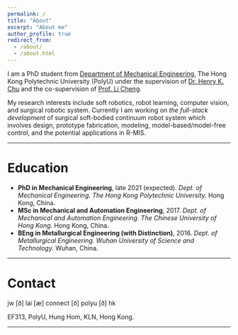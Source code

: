 ```yaml
---
permalink: /
title: "About"
excerpt: "About me"
author_profile: true
redirect_from: 
  - /about/
  - /about.html
---
```



I am a PhD student from [Department of Mechanical Engineering](https://www.polyu.edu.hk/me/), The Hong Kong Polytechnic University (PolyU) under the supervision of [Dr. Henry K. Chu](https://www.polyu.edu.hk/me/people/academic-teaching-staff/chu-kar-hang-henry-dr/) and the co-supervision of [Prof. Li Cheng](https://www.polyu.edu.hk/me/people/academic-teaching-staff/cheng-li-prof/).

My research interests include soft robotics, robot learning, computer vision, and surgical robotic system. Currently I am working on _the full-stack development_ of surgical soft-bodied continuum robot system which involves design, prototype fabrication, modeling, model-based/model-free control, and the potential applications in R-MIS.

---

Education
======
+ **PhD in Mechanical Engineering**, late 2021 (expected).
_Dept. of Mechanical Engineering._
_The Hong Kong Polytechnic University._
Hong Kong, China.
+ **MSc in Mechanical and Automation Engineering**, 2017.
_Dept. of Mechanical and Automation Engineering._
_The Chinese University of Hong Kong._
Hong Kong, China.
+ **BEng in Metallurgical Engineering (with Distinction)**, 2016.
_Dept. of Metallurgical Engineering._
_Wuhan University of Science and Technology._
Wuhan, China.


---

Contact
======
<!-- jiewen.lai [æ] polyu [ð] edu [ð] hk -->

jw [ð] lai [æ] connect [ð] polyu [ð] hk

EF313, PolyU, Hung Hom, KLN, Hong Kong.

<!-- <body> <small><script type="text/javascript" id="clustrmaps" src="//cdn.clustrmaps.com/map_v2.js?cl=080808&w=220&t=n&d=pWPP3H6tu6piSitaO1ly8AJ_73sTJ9bEIzk5Pzekk6o&co=ffffff&ct=808080&cmo=3acc3a&cmn=ff5353"></script></small></body> -->


---

<!-- <small><script type="text/javascript"> document.write("Page was last modified on: " + document.lastModified + " HKT");</script></small> -->

<small><script type="text/javascript"> document.write("Page was last modified on: January 15, 2021");</script></small>

